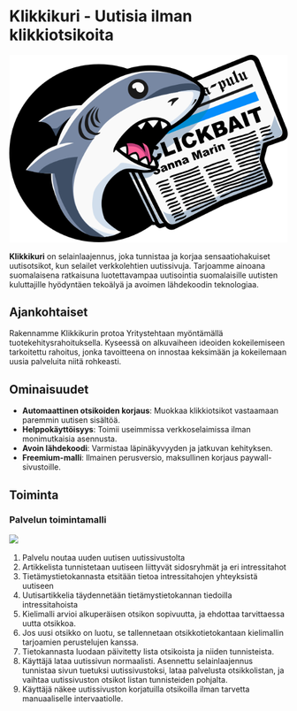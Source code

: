 # Klikkikuri - Uutisia ilman klikkiotsikoita

![](assets/logo.png)

**Klikkikuri** on selainlaajennus, joka tunnistaa ja korjaa sensaatiohakuiset uutisotsikot, kun selailet verkkolehtien uutissivuja. Tarjoamme ainoana suomalaisena ratkaisuna luotettavampaa uutisointia suomalaisille uutisten kuluttajille hyödyntäen tekoälyä ja avoimen lähdekoodin teknologiaa.

## Ajankohtaiset

Rakennamme Klikkikurin protoa Yritystehtaan myöntämällä tuotekehitysrahoituksella. Kyseessä on alkuvaiheen ideoiden kokeilemiseen tarkoitettu rahoitus, jonka tavoitteena on innostaa keksimään ja kokeilemaan uusia palveluita niitä rohkeasti.

## Ominaisuudet

 - **Automaattinen otsikoiden korjaus**: Muokkaa klikkiotsikot vastaamaan paremmin uutisen sisältöä.
 - **Helppokäyttöisyys**: Toimii useimmissa verkkoselaimissa ilman monimutkaisia asennusta.
 - **Avoin lähdekoodi**: Varmistaa läpinäkyvyyden ja jatkuvan kehityksen.
 - **Freemium-malli**: Ilmainen perusversio, maksullinen korjaus paywall-sivustoille.

## Toiminta

### Palvelun toimintamalli

![](assets/modus-operandi-2024-09-29-0135.png)

1. Palvelu noutaa uuden uutisen uutissivustolta​
2. Artikkelista tunnistetaan uutiseen liittyvät sidosryhmät ja eri intressitahot​
3. Tietämystietokannasta etsitään tietoa intressitahojen yhteyksistä uutiseen​
4. Uutisartikkelia täydennetään tietämystietokannan tiedoilla intressitahoista​
5. Kielimalli arvioi alkuperäisen otsikon sopivuutta, ja ehdottaa tarvittaessa uutta otsikkoa.
6. Jos uusi otsikko on luotu, se tallennetaan otsikkotietokantaan kielimallin tarjoamien perustelujen kanssa.​
7. Tietokannasta luodaan päivitetty lista otsikoista ja niiden tunnisteista.​
8. Käyttäjä lataa uutissivun normaalisti. Asennettu selainlaajennus tunnistaa sivun tuetuksi uutissivustoksi, lataa palvelusta otsikkolistan, ja vaihtaa uutissivuston otsikot listan tunnisteiden pohjalta.​
9. Käyttäjä näkee uutissivuston korjatuilla otsikoilla ilman tarvetta manuaaliselle intervaatiolle.​
